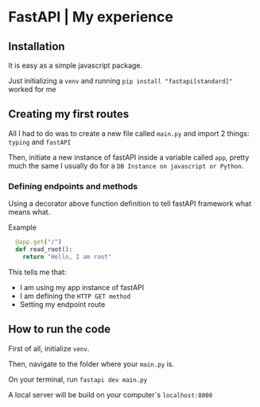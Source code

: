 # FastAPI | My experience

## Installation

It is easy as a simple javascript package.

Just initializing a `venv` and running `pip install "fastapi[standard]"` worked for me

## Creating my first routes

All I had to do was to create a new file called `main.py` and import 2 things: `typing` and `fastAPI`

Then, initiate a new instance of fastAPI inside a variable called `app`, pretty much the same I usually do for a 
`DB Instance on javascript or Python`.

### Defining endpoints and methods

Using a decorator above function definition to tell fastAPI framework what means what.

Example 

```python
  @app.get("/")
  def read_root():
    return "Hello, I am root"
```

This tells me that:

- I am using my app instance of fastAPI
- I am defining the `HTTP GET method`
- Setting my endpoint route

## How to run the code

First of all, initialize `venv`.

Then, navigate to the folder where your `main.py` is.

On your terminal, run `fastapi dev main.py`

A local server will be build on your computer´s `localhost:8000`
